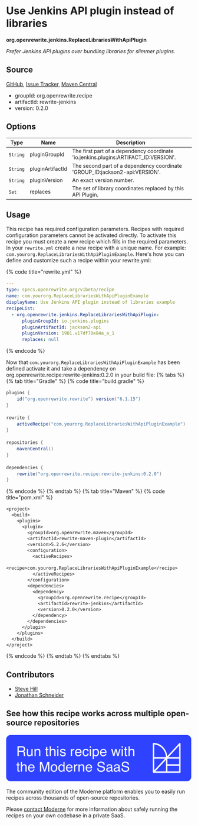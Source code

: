 # Use Jenkins API plugin instead of libraries

**org.openrewrite.jenkins.ReplaceLibrariesWithApiPlugin**

_Prefer Jenkins API plugins over bundling libraries for slimmer plugins._

## Source

[GitHub](https://github.com/openrewrite/rewrite-jenkins/blob/main/src/main/java/org/openrewrite/jenkins/ReplaceLibrariesWithApiPlugin.java), [Issue Tracker](https://github.com/openrewrite/rewrite-jenkins/issues), [Maven Central](https://central.sonatype.com/artifact/org.openrewrite.recipe/rewrite-jenkins/0.2.0/jar)

* groupId: org.openrewrite.recipe
* artifactId: rewrite-jenkins
* version: 0.2.0

## Options

| Type | Name | Description |
| -- | -- | -- |
| `String` | pluginGroupId | The first part of a dependency coordinate 'io.jenkins.plugins:ARTIFACT_ID:VERSION'. |
| `String` | pluginArtifactId | The second part of a dependency coordinate 'GROUP_ID:jackson2-api:VERSION'. |
| `String` | pluginVersion | An exact version number. |
| `Set` | replaces | The set of library coordinates replaced by this API Plugin. |


## Usage

This recipe has required configuration parameters. Recipes with required configuration parameters cannot be activated directly. To activate this recipe you must create a new recipe which fills in the required parameters. In your `rewrite.yml` create a new recipe with a unique name. For example: `com.yourorg.ReplaceLibrariesWithApiPluginExample`.
Here's how you can define and customize such a recipe within your rewrite.yml:

{% code title="rewrite.yml" %}
```yaml
---
type: specs.openrewrite.org/v1beta/recipe
name: com.yourorg.ReplaceLibrariesWithApiPluginExample
displayName: Use Jenkins API plugin instead of libraries example
recipeList:
  - org.openrewrite.jenkins.ReplaceLibrariesWithApiPlugin:
      pluginGroupId: io.jenkins.plugins
      pluginArtifactId: jackson2-api
      pluginVersion: 1981.v17df70e84a_a_1
      replaces: null
```
{% endcode %}

Now that `com.yourorg.ReplaceLibrariesWithApiPluginExample` has been defined activate it and take a dependency on org.openrewrite.recipe:rewrite-jenkins:0.2.0 in your build file:
{% tabs %}
{% tab title="Gradle" %}
{% code title="build.gradle" %}
```groovy
plugins {
    id("org.openrewrite.rewrite") version("6.1.15")
}

rewrite {
    activeRecipe("com.yourorg.ReplaceLibrariesWithApiPluginExample")
}

repositories {
    mavenCentral()
}

dependencies {
    rewrite("org.openrewrite.recipe:rewrite-jenkins:0.2.0")
}
```
{% endcode %}
{% endtab %}
{% tab title="Maven" %}
{% code title="pom.xml" %}
```markup
<project>
  <build>
    <plugins>
      <plugin>
        <groupId>org.openrewrite.maven</groupId>
        <artifactId>rewrite-maven-plugin</artifactId>
        <version>5.2.6</version>
        <configuration>
          <activeRecipes>
            <recipe>com.yourorg.ReplaceLibrariesWithApiPluginExample</recipe>
          </activeRecipes>
        </configuration>
        <dependencies>
          <dependency>
            <groupId>org.openrewrite.recipe</groupId>
            <artifactId>rewrite-jenkins</artifactId>
            <version>0.2.0</version>
          </dependency>
        </dependencies>
      </plugin>
    </plugins>
  </build>
</project>
```
{% endcode %}
{% endtab %}
{% endtabs %}

## Contributors
* [Steve Hill](mailto:sghill.dev@gmail.com)
* [Jonathan Schneider](mailto:jkschneider@gmail.com)


## See how this recipe works across multiple open-source repositories

[![Moderne Link Image](/.gitbook/assets/ModerneRecipeButton.png)](https://app.moderne.io/recipes/org.openrewrite.jenkins.ReplaceLibrariesWithApiPlugin)

The community edition of the Moderne platform enables you to easily run recipes across thousands of open-source repositories.

Please [contact Moderne](https://moderne.io/product) for more information about safely running the recipes on your own codebase in a private SaaS.
